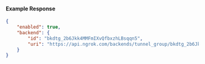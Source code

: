 <!-- Code generated for API Clients. DO NOT EDIT. -->

#### Example Response

```json
{
	"enabled": true,
	"backend": {
		"id": "bkdtg_2b6Jkk4MMFmIXvQfbxzhLBsqqn5",
		"uri": "https://api.ngrok.com/backends/tunnel_group/bkdtg_2b6Jkk4MMFmIXvQfbxzhLBsqqn5"
	}
}
```
